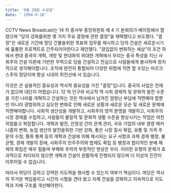 ```yaml
---
title: '9월 28일 수요일'
date: ' 1994-9-28'
---
```

CCTV News Broadcast는 14 차 중서부 중앙위원회 제 4 기 본회의가 베이징에서 열렸으며 "당의 강화를위한 몇 가지 주요 결정에 관한 결정"을 채택했다고 보도했다. "결정"은 새로운 기간에 정당 건물을위한 목표와 임무를 제시하고 당의 건설은 새로운시기에 훌륭한 프로젝트로 간주되어야한다고 제안했다. "끊임없이 변화하는 세상"의 조건 하에서 현대 중국의 개혁, 개방 및 현대화의 위대한 개혁에서 우리는 중국 특성을 지닌 사회주의 건설 이론에 기반한 무력으로 당을 건설하고 전심으로 사람들에게 봉사하며 정치적으로 생각해야합니다. 조직에 완전히 통합되어 다양한 위험에 직면 할 수있는 마르크스주의 정당이며 항상 시대의 최전선에 서 있습니다.

이것은 큰 실용적인 중요성과 역사적 중요성을 가진 "결정"입니다. 중국의 사업은 전례가 없으며 대단히 어렵습니다. 12 억 인구와 비교적 역 사회 경제적 및 문화적 발전 수준을 가진 나라를 개혁하고 건설하는 것은 역사에서 남겨진 엄청난 부담에 직면해야 할뿐만 아니라 광범위하고 심오한 변화로 인해 새로운 상황과 새로운 모순 및 새로운 문제에 직면해야합니다. 사회적 생산성을 개발하고, 사회주의 영적 문명을 개발하고, 사회주의 시장 경제를 수립하고, 사람들의 물질적 및 문화적 생활 수준을 향상시키는 작업은 여전히 ​​힘들고 복잡합니다. 개혁과 발전, 안정성 간의 관계 관리, 국유 기업의 내부 경영 메커니즘의 변화, 농업 생산의 발전을위한 기반 강화, 좋은 시장 질서 확립, 유통 및 가격 주문의 수정, 통화 통제 등의 개혁과 건설에 의해 제시되는 요구 사항과 과제 경제 팽창, 불균형, 경제 개발의 장애, 사회주의 민주주의와 법제도 확립 등 팽창과 합리적인 분배 체제의 확립은 매우 힘들며 부패와 추악의 부정적인 현상은 우리. 이러한 유형의 문제가 효과적으로 처리되지 않으면 개혁과 건설이 원활하게 진행되지 않으며 더 이상의 진전이 이루어질 수 없습니다.

따라서 여당이 강하고 강력한 지도력을 행사할 수 있는지 여부가 핵심이다. 여당은 역사의 무거운 책임을지고 시간의 시험을 견뎌 왔고 자체 건설을 강화하고 지속적으로 지도력과 지배 구조를 개선해야한다.

